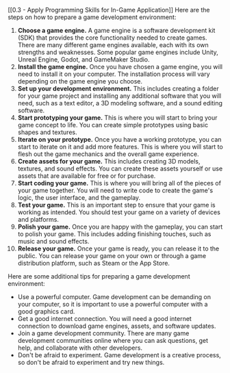 [[0.3 - Apply Programming Skills for In-Game Application]]
Here are the steps on how to prepare a game development environment:

1. **Choose a game engine.** A game engine is a software development kit (SDK) that provides the core functionality needed to create games. There are many different game engines available, each with its own strengths and weaknesses. Some popular game engines include Unity, Unreal Engine, Godot, and GameMaker Studio.
2. **Install the game engine.** Once you have chosen a game engine, you will need to install it on your computer. The installation process will vary depending on the game engine you choose.
3. **Set up your development environment.** This includes creating a folder for your game project and installing any additional software that you will need, such as a text editor, a 3D modeling software, and a sound editing software.
4. **Start prototyping your game.** This is where you will start to bring your game concept to life. You can create simple prototypes using basic shapes and textures.
5. **Iterate on your prototype.** Once you have a working prototype, you can start to iterate on it and add more features. This is where you will start to flesh out the game mechanics and the overall game experience.
6. **Create assets for your game.** This includes creating 3D models, textures, and sound effects. You can create these assets yourself or use assets that are available for free or for purchase.
7. **Start coding your game.** This is where you will bring all of the pieces of your game together. You will need to write code to create the game's logic, the user interface, and the gameplay.
8. **Test your game.** This is an important step to ensure that your game is working as intended. You should test your game on a variety of devices and platforms.
9. **Polish your game.** Once you are happy with the gameplay, you can start to polish your game. This includes adding finishing touches, such as music and sound effects.
10. **Release your game.** Once your game is ready, you can release it to the public. You can release your game on your own or through a game distribution platform, such as Steam or the App Store.

Here are some additional tips for preparing a game development environment:

- Use a powerful computer. Game development can be demanding on your computer, so it is important to use a powerful computer with a good graphics card.
- Get a good internet connection. You will need a good internet connection to download game engines, assets, and software updates.
- Join a game development community. There are many game development communities online where you can ask questions, get help, and collaborate with other developers.
- Don't be afraid to experiment. Game development is a creative process, so don't be afraid to experiment and try new things.